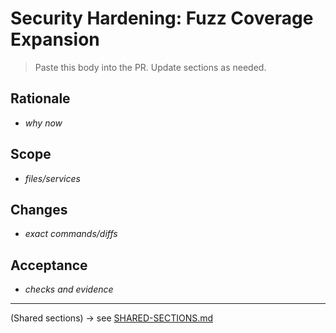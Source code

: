 # Security Hardening: Fuzz Coverage Expansion

> Paste this body into the PR. Update sections as needed.

## Rationale
- _why now_

## Scope
- _files/services_

## Changes
- _exact commands/diffs_

## Acceptance
- _checks and evidence_

---

(Shared sections) → see [SHARED-SECTIONS.md](./SHARED-SECTIONS.md)
